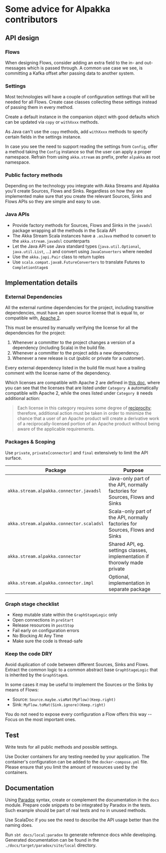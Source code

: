 # Some advice for Alpakka contributors

## API design

### Flows

When designing Flows, consider adding an extra field to the in- and out-messages which is passed through. A common
use case we see, is committing a Kafka offset after passing data to another system.

### Settings

Most technologies will have a couple of configuration settings that will be needed for all Flows. Create case classes 
collecting these settings instead of passing them in every method.

Create a default instance in the companion object with good defaults which can be updated via `copy` or `withXxxx` methods.

As Java can't use the `copy` methods, add `withXxxx` methods to specify certain fields in the settings instance.

In case you see the need to support reading the settings from `Config`, offer a method taking the `Config` instance so
that the user can apply a proper namespace.
Refrain from using `akka.stream` as prefix, prefer `alpakka` as root namespace.

### Public factory methods

Depending on the technology you integrate with Akka Streams and Alpakka you'll create Sources, Flows and Sinks.
Regardless on how they are implemented make sure that you create the relevant Sources, Sinks and Flows APIs so they are
simple and easy to use.

### Java APIs

* Provide factory methods for Sources, Flows and Sinks in the `javadsl` package wrapping all the methods in the Scala API
* The Akka Stream Scala instances have a `.asJava` method to convert to the `akka.stream.javadsl` counterparts
* Let the Java API use Java standard types (`java.util.Optional`, `java.util.List`, ...) and convert using
`JavaConverters` where needed
* Use the `akka.japi.Pair` class to return tuples
* Use `scala.compat.java8.FutureConverters` to translate Futures to `CompletionStage`s


## Implementation details

### External Dependencies

All the external runtime dependencies for the project, including transitive dependencies, must have an open source license that is equal to, or compatible with, [Apache 2](http://www.apache.org/licenses/LICENSE-2.0).

This must be ensured by manually verifying the license for all the dependencies for the project:

1. Whenever a committer to the project changes a version of a dependency (including Scala) in the build file.
2. Whenever a committer to the project adds a new dependency.
3. Whenever a new release is cut (public or private for a customer).

Every external dependency listed in the build file must have a trailing comment with the license name of the dependency.

Which licenses are compatible with Apache 2 are defined in [this doc](http://www.apache.org/legal/3party.html#category-a), where you can see that the licenses that are listed under ``Category A`` automatically compatible with Apache 2, while the ones listed under ``Category B`` needs additional action:

> Each license in this category requires some degree of [reciprocity](http://www.apache.org/legal/3party.html#define-reciprocal); therefore, additional action must be taken in order to minimize the chance that a user of an Apache product will create a derivative work of a reciprocally-licensed portion of an Apache product without being aware of the applicable requirements.


### Packages & Scoping

Use `private`, `private[connector]` and `final` extensively to limit the API surface.

| Package                                  | Purpose
| -----------------------------------------|------------------------
| `akka.stream.alpakka.connector.javadsl`  | Java-only part of the API, normally factories for Sources, Flows and Sinks
| `akka.stream.alpakka.connector.scaladsl` | Scala-only part of the API, normally factories for Sources, Flows and Sinks
| `akka.stream.alpakka.connector`          | Shared API, eg. settings classes, implementation if thorowly made private
| `akka.stream.alpakka.connector.impl`     | Optional, implementation in separate package

### Graph stage checklist

* Keep mutable state within the `GraphStageLogic` only 
* Open connections in `preStart`
* Release resources in `postStop`
* Fail early on configuration errors
* No Blocking At Any Time 
* Make sure the code is thread-safe

### Keep the code DRY

Avoid duplication of code between different Sources, Sinks and Flows. Extract the common logic to a common abstract
base `GraphStageLogic` that is inherited by the `GraphStage`s.

In some cases it may be useful to implement the Sources or the Sinks by means of Flows:
* Source: `Source.maybe.viaMat(MyFlow)(Keep.right)`
* Sink: `MyFlow.toMat(Sink.ignore)(Keep.right)`

You do not need to expose every configuration a Flow offers this way -- Focus on the most important ones.


## Test

Write tests for all public methods and possible settings.

Use Docker containers for any testing needed by your application. The container's configuration can be added to the
`docker-compose.yml` file.
Please ensure that you limit the amount of resources used by the containers.

## Documentation

Using [Paradox](https://github.com/lightbend/paradox) syntax, create or complement the documentation in the `docs` module.
Prepare code snippets to be integrated by Paradox in the tests. Such example should be part of real tests and no in
unused methods.

Use ScalaDoc if you see the need to describe the API usage better than the naming does.

Run `sbt docs/local:paradox` to generate reference docs while developing. Generated documentation can be 
found in the `./docs/target/paradox/site/local` directory.
